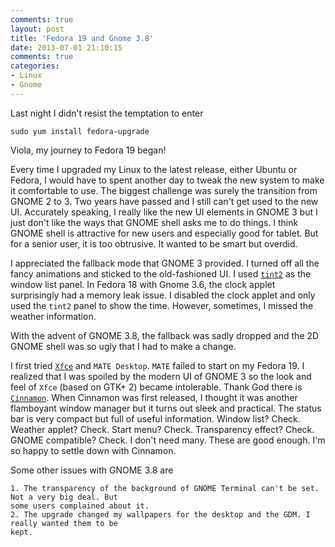 ```yaml
---
comments: true
layout: post
title: 'Fedora 19 and Gnome 3.8'
date: 2013-07-01 21:10:15
comments: true
categories: 
- Linux 
- Gnome
---
```


Last night I didn't resist the temptation to enter 

    sudo yum install fedora-upgrade 

Viola, my journey to Fedora 19 began!

Every time I upgraded my Linux to the latest release, either Ubuntu or Fedora, I would have to spent
another day to tweak the new system to make it comfortable to use. The biggest challenge was surely
the transition from GNOME 2 to 3. Two years have passed and I still can't get used to the new UI.
Accurately speaking, I really like the new UI elements in GNOME 3 but I just don't like the ways
that GNOME shell asks me to do things. I think GNOME shell is attractive for new users and
especially good for tablet. But for a senior user, it is too obtrusive. It wanted to be smart but
overdid. 

I appreciated the fallback mode that GNOME 3 provided. I turned off all the fancy animations and
sticked to the old-fashioned UI. I used [`tint2`][1] as the window list panel. In Fedora 18 with
Gnome 3.6, the clock applet surprisingly had a memory leak issue. I disabled the clock applet and
only used the `tint2` panel to show the time. However, sometimes, I missed the weather information.

With the advent of GNOME 3.8, the fallback was sadly dropped and the 2D GNOME shell was so ugly that
I had to make a change. 

I first tried [`Xfce`][3] and `MATE Desktop`. `MATE` failed to start on my Fedora 19. I realized that
I was spoiled by the modern UI of GNOME 3 so the look and feel of `Xfce` (based on GTK+ 2) became
intolerable. Thank God there is [`Cinnamon`][2]. When Cinnamon was first released, I thought it was
another flamboyant window manager but it turns out sleek and practical. The status bar is very
compact but full of useful information. Window list? Check. Weather applet? Check. Start menu?
Check. Transparency effect? Check. GNOME compatible? Check. I don't need many. These are good
enough. I'm so happy to settle down with Cinnamon. 

Some other issues with GNOME 3.8 are

    1. The transparency of the background of GNOME Terminal can't be set. Not a very big deal. But
    some users complained about it. 
    2. The upgrade changed my wallpapers for the desktop and the GDM. I really wanted them to be
    kept.

[1]: http://code.google.com/p/tint2/
[2]: http://cinnamon.linuxmint.com/
[3]: http://xfce.org
